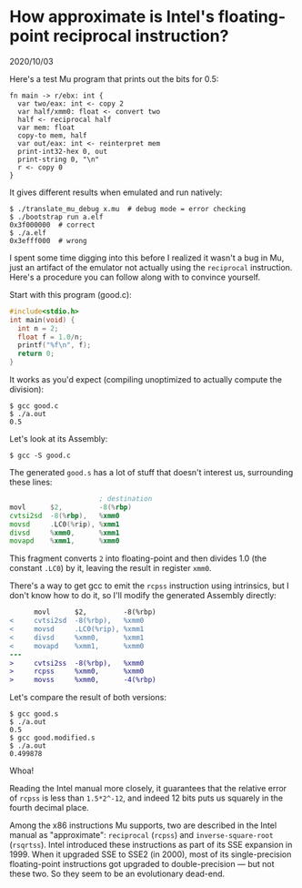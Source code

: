 # How approximate is Intel's floating-point reciprocal instruction?

2020/10/03

Here's a test Mu program that prints out the bits for 0.5:

  ```
  fn main -> r/ebx: int {
    var two/eax: int <- copy 2
    var half/xmm0: float <- convert two
    half <- reciprocal half
    var mem: float
    copy-to mem, half
    var out/eax: int <- reinterpret mem
    print-int32-hex 0, out
    print-string 0, "\n"
    r <- copy 0
  }
  ```

It gives different results when emulated and run natively:

  ```
  $ ./translate_mu_debug x.mu  # debug mode = error checking
  $ ./bootstrap run a.elf
  0x3f000000  # correct
  $ ./a.elf
  0x3efff000  # wrong
  ```

I spent some time digging into this before I realized it wasn't a bug in Mu,
just an artifact of the emulator not actually using the `reciprocal` instruction.
Here's a procedure you can follow along with to convince yourself.

Start with this program (good.c):

  ```c
  #include<stdio.h>
  int main(void) {
    int n = 2;
    float f = 1.0/n;
    printf("%f\n", f);
    return 0;
  }
  ```

It works as you'd expect (compiling unoptimized to actually compute the
division):

  ```
  $ gcc good.c
  $ ./a.out
  0.5
  ```

Let's look at its Assembly:

  ```
  $ gcc -S good.c
  ```

The generated `good.s` has a lot of stuff that doesn't interest us, surrounding
these lines:

  ```asm
                        ; destination
  movl      $2,         -8(%rbp)
  cvtsi2sd  -8(%rbp),   %xmm0
  movsd     .LC0(%rip), %xmm1
  divsd     %xmm0,      %xmm1
  movapd    %xmm1,      %xmm0
  ```

This fragment converts `2` into floating-point and then divides 1.0 (the
constant `.LC0`) by it, leaving the result in register `xmm0`.

There's a way to get gcc to emit the `rcpss` instruction using intrinsics, but
I don't know how to do it, so I'll modify the generated Assembly directly:

  ```diff
        movl      $2,         -8(%rbp)
  <     cvtsi2sd  -8(%rbp),   %xmm0
  <     movsd     .LC0(%rip), %xmm1
  <     divsd     %xmm0,      %xmm1
  <     movapd    %xmm1,      %xmm0
  ---
  >     cvtsi2ss  -8(%rbp),   %xmm0
  >     rcpss     %xmm0,      %xmm0
  >     movss     %xmm0,      -4(%rbp)
  ```

Let's compare the result of both versions:

  ```
  $ gcc good.s
  $ ./a.out
  0.5
  $ gcc good.modified.s
  $ ./a.out
  0.499878
  ```

Whoa!

Reading the Intel manual more closely, it guarantees that the relative error
of `rcpss` is less than `1.5*2^-12`, and indeed 12 bits puts us squarely in
the fourth decimal place.

Among the x86 instructions Mu supports, two are described in the Intel manual
as "approximate": `reciprocal` (`rcpss`) and `inverse-square-root` (`rsqrtss`).
Intel introduced these instructions as part of its SSE expansion in 1999. When
it upgraded SSE to SSE2 (in 2000), most of its single-precision floating-point
instructions got upgraded to double-precision &mdash; but not these two. So
they seem to be an evolutionary dead-end.
